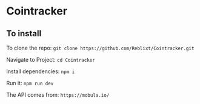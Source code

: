 # Cointracker

## To install

To clone the repo:
`git clone https://github.com/Reblixt/Cointracker.git`

Navigate to Project:
`cd Cointracker`

Install dependencies:
`npm i`

Run it:
`npm run dev`

The API comes from:
`https://mobula.io/`
